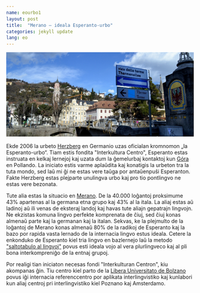 ```yaml
---
name: eourbo1
layout: post
title:  "Merano – ideala Esperanto-urbo"
categories: jekyll update
lang: eo
---
```

![Bild](../../bildoj/meran1.JPG)

Ekde 2006 la urbeto [Herzberg](http://esperanto-urbo.de/page.php?pid=77507155) en Germanio uzas oficialan kromnomon „la Esperanto-urbo“. Tiam estis fondita "Interkultura Centro", Esperanto estas instruata en kelkaj lernejoj kaj uzata dum la ĝemelurbaj kontaktoj kun [Góra](http://eo.wikipedia.org/wiki/G%C3%B3ra) en Pollando. La iniciato estis varme aplaŭdita kaj konatigis la urbeton tra la tuta mondo, sed laŭ mi ĝi ne estas vere taŭga por antaŭenpuŝi Esperanton. Fakte Herzberg estas plejparte unulingva urbo kaj pro tio pontlingvo ne estas vere bezonata.

Tute alia estas la situacio en [Merano](http://eo.wikipedia.org/wiki/Merano). De la 40.000 loĝantoj proksimume 43% apartenas al la germana etna grupo kaj 43% al la itala. La aliaj estas aŭ ladinoj aŭ ili venas de eksteraj landoj kaj havas tute aliajn gepatrajn lingvojn. Ne ekzistas komuna lingvo perfekte komprenata de ĉiuj, sed ĉiuj konas almenaŭ parte kaj la germanan kaj la italan. Sekvas, ke la plejmulto de la loĝantoj de Merano konas almenaŭ 80% de la radikoj de Esperanto kaj la bazo por rapida vasta lernado de la internacia lingvo estus ideala. Cetere la enkonduko de Esperanto kiel tria lingvo en bazlernejo laŭ la metodo ["saltotabulo al lingvoj"](http://egalite.hu/salto/saltohu.htm) povus esti ideala vojo al vera plurlingveco kaj al pli bona interkompreniĝo de la entnaj grupoj.

Por realigi tian iniciaton necesas fondi "Interkulturan Centron", kiu akompanas ĝin. Tiu centro kiel parto de la [Libera Universitato de Bolzano](https://eo.wikipedia.org/wiki/Libera_Universitato_de_Bozen-Bolzano) povus iĝi internacia referenccentro por aplikata interlingvistiko kaj kunlabori kun aliaj centroj pri interlingvistiko kiel Poznano kaj Amsterdamo.
